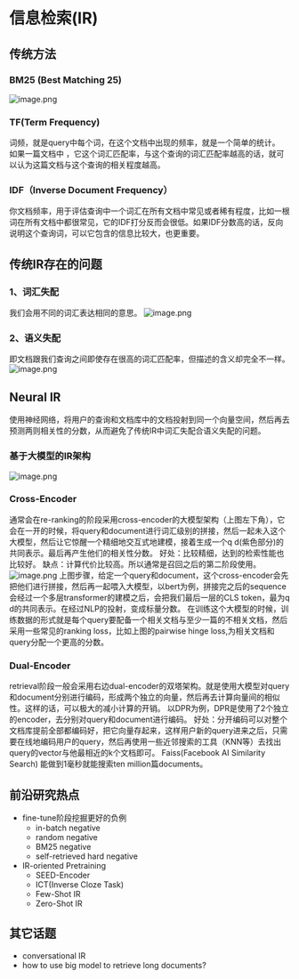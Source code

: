 # 信息检索(IR)
## 传统方法
### BM25 (Best Matching 25)
![image.png](https://gitee.com/hxc8/images10/raw/master/img/202408051408703.png)
### TF(Term Frequency)
词频，就是query中每个词，在这个文档中出现的频率，就是一个简单的统计。
如果一篇文档中 ，它这个词汇匹配率，与这个查询的词汇匹配率越高的话，就可以认为这篇文档与这个查询的相关程度越高。

### IDF（Inverse Document Frequency）
你文档频率，用于评估查询中一个词汇在所有文档中常见或者稀有程度，比如一根词在所有文档中都很常见，它的IDF打分反而会很低。如果IDF分数高的话，反向说明这个查询词，可以它包含的信息比较大，也更重要。
## 传统IR存在的问题
### 1、词汇失配
我们会用不同的词汇表达相同的意思。
![image.png](https://gitee.com/hxc8/images10/raw/master/img/202408051421713.png)

### 2、语义失配
即文档跟我们查询之间即使存在很高的词汇匹配率，但描述的含义却完全不一样。
![image.png](https://gitee.com/hxc8/images10/raw/master/img/202408051421330.png)
## Neural IR
使用神经网络，将用户的查询和文档库中的文档投射到同一个向量空间，然后再去预测两则相关性的分数，从而避免了传统IR中词汇失配合语义失配的问题。

### 基于大模型的IR架构
![image.png](https://gitee.com/hxc8/images10/raw/master/img/202408051431109.png)
### Cross-Encoder
通常会在re-ranking的阶段采用cross-encoder的大模型架构（上图左下角），它会在一开的时候，将query和document进行词汇级别的拼接，然后一起未入这个大模型，然后让它惊醒一个精细地交互式地建模，接着生成一个q d(紫色部分)的共同表示。最后再产生他们的相关性分数。
好处：比较精细，达到的检索性能也比较好。
缺点：计算代价比较高。所以通常是召回之后的第二阶段使用。
![image.png](https://gitee.com/hxc8/images10/raw/master/img/202408051440870.png)
上图步骤，给定一个query和document，这个cross-encoder会先把他们进行拼接，然后再一起喂入大模型，以bert为例，拼接完之后的sequence会经过一个多层transformer的建模之后，会把我们最后一层的CLS token，最为q d的共同表示。在经过NLP的投射，变成标量分数。
在训练这个大模型的时候，训练数据的形式就是每个query要配备一个相关文档与至少一篇的不相关文档，然后采用一些常见的ranking loss，比如上图的pairwise hinge loss,为相关文档和query分配一个更高的分数。 
### Dual-Encoder
retrieval阶段一般会采用右边dual-encoder的双塔架构。就是使用大模型对query和document分别进行编码，形成两个独立的向量，然后再去计算向量间的相似性。这样的话，可以极大的减小计算的开销。
以DPR为例，DPR是使用了2个独立的encoder，去分别对query和document进行编码。
好处：分开编码可以对整个文档库提前全部都编码好，把它向量存起来，这样用户新的query进来之后，只需要在线地编码用户的query，然后再使用一些近邻搜索的工具（KNN等）去找出query的vector与他最相近的k个文档即可。
Faiss(Facebook AI Similarity Search) 能做到1毫秒就能搜索ten million篇documents。

## 前沿研究热点
- fine-tune阶段挖掘更好的负例
    - in-batch negative
    - random negative
    - BM25 negative
    - self-retrieved hard negative
- IR-oriented Pretraining
    - SEED-Encoder
    - ICT(Inverse Cloze Task)
    - Few-Shot IR
    - Zero-Shot IR
## 其它话题
- conversational IR
- how to use big model to retrieve long documents?